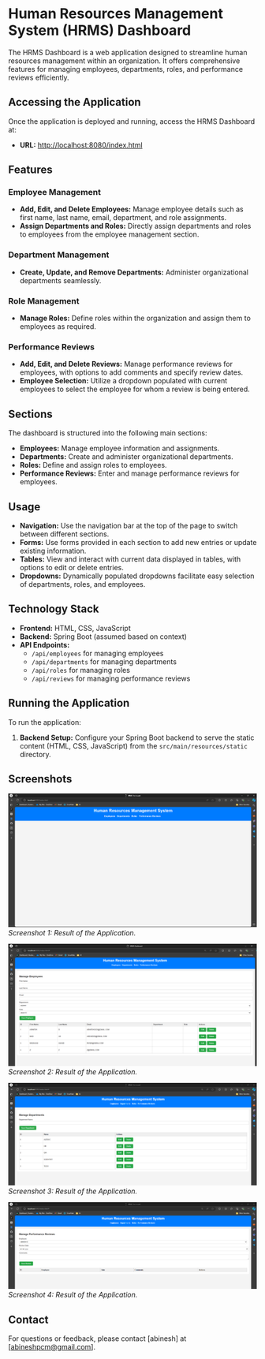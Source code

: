 # Human Resources Management System (HRMS) Dashboard

The HRMS Dashboard is a web application designed to streamline human resources management within an organization. It offers comprehensive features for managing employees, departments, roles, and performance reviews efficiently.

## Accessing the Application

Once the application is deployed and running, access the HRMS Dashboard at:

- **URL:** [http://localhost:8080/index.html](http://localhost:8080/index.html)

## Features

### Employee Management
- **Add, Edit, and Delete Employees:** Manage employee details such as first name, last name, email, department, and role assignments.
- **Assign Departments and Roles:** Directly assign departments and roles to employees from the employee management section.

### Department Management
- **Create, Update, and Remove Departments:** Administer organizational departments seamlessly.

### Role Management
- **Manage Roles:** Define roles within the organization and assign them to employees as required.

### Performance Reviews
- **Add, Edit, and Delete Reviews:** Manage performance reviews for employees, with options to add comments and specify review dates.
- **Employee Selection:** Utilize a dropdown populated with current employees to select the employee for whom a review is being entered.

## Sections

The dashboard is structured into the following main sections:

- **Employees:** Manage employee information and assignments.
- **Departments:** Create and administer organizational departments.
- **Roles:** Define and assign roles to employees.
- **Performance Reviews:** Enter and manage performance reviews for employees.

## Usage

- **Navigation:** Use the navigation bar at the top of the page to switch between different sections.
- **Forms:** Use forms provided in each section to add new entries or update existing information.
- **Tables:** View and interact with current data displayed in tables, with options to edit or delete entries.
- **Dropdowns:** Dynamically populated dropdowns facilitate easy selection of departments, roles, and employees.

## Technology Stack

- **Frontend:** HTML, CSS, JavaScript
- **Backend:** Spring Boot (assumed based on context)
- **API Endpoints:** 
  - `/api/employees` for managing employees
  - `/api/departments` for managing departments
  - `/api/roles` for managing roles
  - `/api/reviews` for managing performance reviews

## Running the Application

To run the application:

1. **Backend Setup:** Configure your Spring Boot backend to serve the static content (HTML, CSS, JavaScript) from the `src/main/resources/static` directory.

## Screenshots

![Screenshot 1](docs/image1.png)
*Screenshot 1: Result of the Application.*

![Screenshot 2](docs/image2.png)
*Screenshot 2: Result of the Application.*

![Screenshot 3](docs/image3.png)
*Screenshot 3: Result of the Application.*

![Screenshot 4](docs/image4.png)
*Screenshot 4: Result of the Application.*

## Contact

For questions or feedback, please contact [abinesh] at [abineshpcm@gmail.com].


